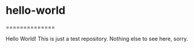 # hello-world
==============

Hello World!
This is just a test repository.
Nothing else to see here, sorry.
